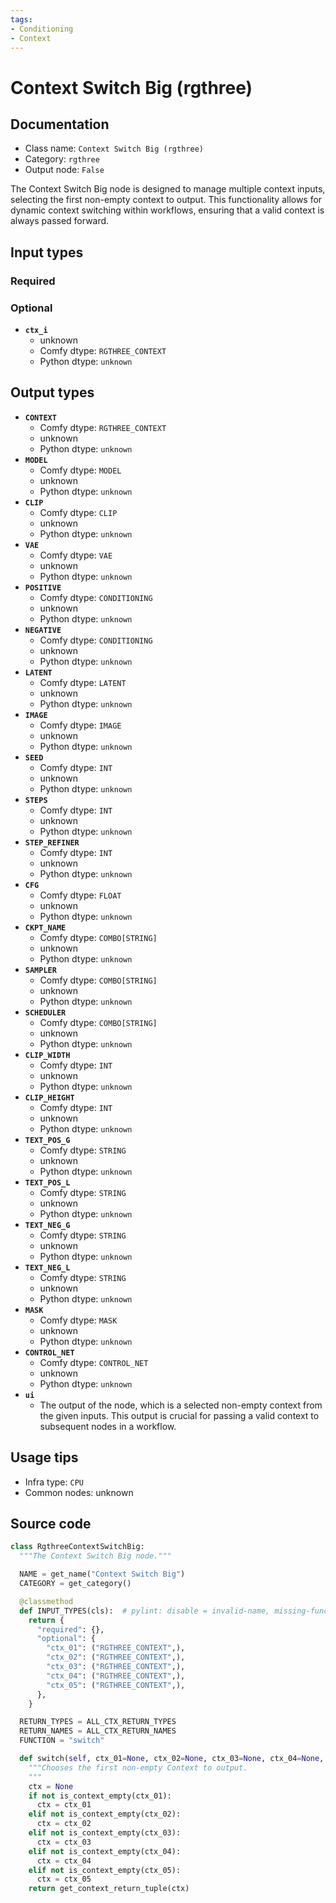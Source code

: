 ```yaml
---
tags:
- Conditioning
- Context
---
```


# Context Switch Big (rgthree)
## Documentation
- Class name: `Context Switch Big (rgthree)`
- Category: `rgthree`
- Output node: `False`

The Context Switch Big node is designed to manage multiple context inputs, selecting the first non-empty context to output. This functionality allows for dynamic context switching within workflows, ensuring that a valid context is always passed forward.
## Input types
### Required
### Optional
- **`ctx_i`**
    - unknown
    - Comfy dtype: `RGTHREE_CONTEXT`
    - Python dtype: `unknown`
## Output types
- **`CONTEXT`**
    - Comfy dtype: `RGTHREE_CONTEXT`
    - unknown
    - Python dtype: `unknown`
- **`MODEL`**
    - Comfy dtype: `MODEL`
    - unknown
    - Python dtype: `unknown`
- **`CLIP`**
    - Comfy dtype: `CLIP`
    - unknown
    - Python dtype: `unknown`
- **`VAE`**
    - Comfy dtype: `VAE`
    - unknown
    - Python dtype: `unknown`
- **`POSITIVE`**
    - Comfy dtype: `CONDITIONING`
    - unknown
    - Python dtype: `unknown`
- **`NEGATIVE`**
    - Comfy dtype: `CONDITIONING`
    - unknown
    - Python dtype: `unknown`
- **`LATENT`**
    - Comfy dtype: `LATENT`
    - unknown
    - Python dtype: `unknown`
- **`IMAGE`**
    - Comfy dtype: `IMAGE`
    - unknown
    - Python dtype: `unknown`
- **`SEED`**
    - Comfy dtype: `INT`
    - unknown
    - Python dtype: `unknown`
- **`STEPS`**
    - Comfy dtype: `INT`
    - unknown
    - Python dtype: `unknown`
- **`STEP_REFINER`**
    - Comfy dtype: `INT`
    - unknown
    - Python dtype: `unknown`
- **`CFG`**
    - Comfy dtype: `FLOAT`
    - unknown
    - Python dtype: `unknown`
- **`CKPT_NAME`**
    - Comfy dtype: `COMBO[STRING]`
    - unknown
    - Python dtype: `unknown`
- **`SAMPLER`**
    - Comfy dtype: `COMBO[STRING]`
    - unknown
    - Python dtype: `unknown`
- **`SCHEDULER`**
    - Comfy dtype: `COMBO[STRING]`
    - unknown
    - Python dtype: `unknown`
- **`CLIP_WIDTH`**
    - Comfy dtype: `INT`
    - unknown
    - Python dtype: `unknown`
- **`CLIP_HEIGHT`**
    - Comfy dtype: `INT`
    - unknown
    - Python dtype: `unknown`
- **`TEXT_POS_G`**
    - Comfy dtype: `STRING`
    - unknown
    - Python dtype: `unknown`
- **`TEXT_POS_L`**
    - Comfy dtype: `STRING`
    - unknown
    - Python dtype: `unknown`
- **`TEXT_NEG_G`**
    - Comfy dtype: `STRING`
    - unknown
    - Python dtype: `unknown`
- **`TEXT_NEG_L`**
    - Comfy dtype: `STRING`
    - unknown
    - Python dtype: `unknown`
- **`MASK`**
    - Comfy dtype: `MASK`
    - unknown
    - Python dtype: `unknown`
- **`CONTROL_NET`**
    - Comfy dtype: `CONTROL_NET`
    - unknown
    - Python dtype: `unknown`
- **`ui`**
    - The output of the node, which is a selected non-empty context from the given inputs. This output is crucial for passing a valid context to subsequent nodes in a workflow.
## Usage tips
- Infra type: `CPU`
- Common nodes: unknown


## Source code
```python
class RgthreeContextSwitchBig:
  """The Context Switch Big node."""

  NAME = get_name("Context Switch Big")
  CATEGORY = get_category()

  @classmethod
  def INPUT_TYPES(cls):  # pylint: disable = invalid-name, missing-function-docstring
    return {
      "required": {},
      "optional": {
        "ctx_01": ("RGTHREE_CONTEXT",),
        "ctx_02": ("RGTHREE_CONTEXT",),
        "ctx_03": ("RGTHREE_CONTEXT",),
        "ctx_04": ("RGTHREE_CONTEXT",),
        "ctx_05": ("RGTHREE_CONTEXT",),
      },
    }

  RETURN_TYPES = ALL_CTX_RETURN_TYPES
  RETURN_NAMES = ALL_CTX_RETURN_NAMES
  FUNCTION = "switch"

  def switch(self, ctx_01=None, ctx_02=None, ctx_03=None, ctx_04=None, ctx_05=None):
    """Chooses the first non-empty Context to output.
    """
    ctx = None
    if not is_context_empty(ctx_01):
      ctx = ctx_01
    elif not is_context_empty(ctx_02):
      ctx = ctx_02
    elif not is_context_empty(ctx_03):
      ctx = ctx_03
    elif not is_context_empty(ctx_04):
      ctx = ctx_04
    elif not is_context_empty(ctx_05):
      ctx = ctx_05
    return get_context_return_tuple(ctx)

```
